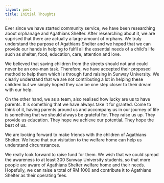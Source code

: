 ```yaml
---
layout: post
title: Initial Thoughts
---
```

Ever since we have started community service, we have been researching about orphanage and Agathians Shelter. After researching about it, we are suprised that there are actually a large amount of orphans. We truly
understand the purpose of Agathians Shelter and we hoped that we can
provide our hands in helping to fulfil all the essential needs of a
child's life such as shelter, food, education, care, attention and
love.

We believed that saving children from the streets should not
and could never be an one-man task. Therefore, we have accepted their
proposed method to help them which is through fund raising in Sunway
University. We clearly understand that we are not contributing a lot
in helping these children but we simply hoped they can be one step
closer to their dream with our help.

On the other hand, we as a team, also realised how lucky are us to have
parents. It is something that we have always take it for granted. Come
to think of it, having parents around us and accompany us in our
journey of life is something that we should always be grateful for.
They raise us up. They provide us education. They hope we achieve
our potential. They hope the best of us.

We are looking forward to make friends with the children of Agathians
Shelter. We hope that our visitation to the welfare home  can help
us understand circumstances.

We really look forward to raise fund for them. We wish that we could
spread the awareness to at least 300 Sunway University students, so
that more people are aware of Agathians Shelter welfare home and their
needs. Hopefully, we can raise a total of RM 1000 and contribute it to
Agathians Shelter as their operating fees.
